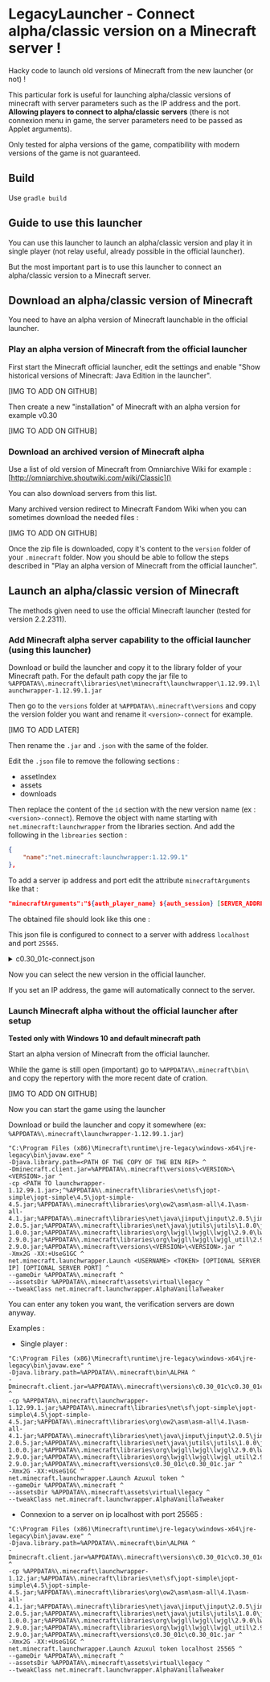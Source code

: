 # LegacyLauncher - Connect alpha/classic version on a Minecraft server !
Hacky code to launch old versions of Minecraft from the new launcher (or not) !

This particular fork is useful for launching alpha/classic versions of minecraft with server parameters such as the IP address and the port. <b>Allowing players to connect to alpha/classic servers</b> (there is not connexion menu in game, the server parameters need to be passed as Applet arguments).

Only tested for alpha versions of the game, compatibility with modern versions of the game is not guaranteed.

## Build

Use
`gradle build`

## Guide to use this launcher

You can use this launcher to launch an alpha/classic version and play it in single player (not relay useful, already possible in the official launcher).

But the most important part is to use this launcher to connect an alpha/classic version to a Minecraft server.

## Download an alpha/classic version of Minecraft
You need to have an alpha version of Minecraft launchable in the official launcher.

### Play an alpha version of Minecraft from the official launcher

First start the Minecraft official launcher, edit the settings and enable "Show historical versions of Minecraft: Java Edition in the launcher".

[IMG TO ADD ON GITHUB]

Then create a new "installation" of Minecraft with an alpha version for example v0.30

[IMG TO ADD ON GITHUB]


### Download an archived version of Minecraft alpha

Use a list of old version of Minecraft from Omniarchive Wiki for example :
[http://omniarchive.shoutwiki.com/wiki/Classic]()

You can also download servers from this list.

Many archived version redirect to Minecraft Fandom Wiki when you can sometimes download the needed files :

[IMG TO ADD ON GITHUB]

Once the zip file is downloaded, copy it's content to the `version` folder of your `.minecraft` folder.
Now you should be able to follow the steps described in "Play an alpha version of Minecraft from the official launcher".

## Launch an alpha/classic version of Minecraft

The methods given need to use the official Minecraft launcher (tested for version 2.2.2311).

### Add Minecraft alpha server capability to the official launcher (using this launcher)

Download or build the launcher and copy it to the library folder of your Minecraft path. For the default path copy the jar file to
`%APPDATA%\.minecraft\libraries\net\minecraft\launchwrapper\1.12.99.1\launchwrapper-1.12.99.1.jar`

Then go to the `versions` folder at `%APPDATA%\.minecraft\versions` and copy the version folder you want and rename it `<version>-connect` for example.

[IMG TO ADD LATER]

Then rename the `.jar` and `.json` with the same of the folder.

Edit the `.json` file to remove the following sections :
- assetIndex
- assets
- downloads

Then replace the content of the `id` section with the new version name (ex : `<version>-connect`).
Remove the object with name starting with `net.minecraft:launchwrapper` from the libraries section.
And add the following in the `librearies` section :
```json
{
    "name":"net.minecraft:launchwrapper:1.12.99.1"
},
```

To add a server ip address and port edit the attribute `minecraftArguments` like that :
```json
"minecraftArguments":"${auth_player_name} ${auth_session} [SERVER_ADDRESS] [SERVER_PORT] --gameDir ${game_directory} --assetsDir ${game_assets} --tweakClass net.minecraft.launchwrapper.AlphaVanillaTweaker"
```

The obtained file should look like this one :

This json file is configured to connect to a server with address `localhost` and port `25565`.

<details>
  <summary>c0.30_01c-connect.json</summary>


  ```json
  {
  "id":"c0.30_01c-connect",
  "libraries":[
    {
      "name":"net.minecraft:launchwrapper:1.12.99.1"
    },
    {
      "downloads":{
        "artifact":{
          "path":"net/sf/jopt-simple/jopt-simple/4.5/jopt-simple-4.5.jar",
          "sha1":"6065cc95c661255349c1d0756657be17c29a4fd3",
          "size":61311,
          "url":"https://libraries.minecraft.net/net/sf/jopt-simple/jopt-simple/4.5/jopt-simple-4.5.jar"
        }
      },
      "name":"net.sf.jopt-simple:jopt-simple:4.5"
    },
    {
      "downloads":{
        "artifact":{
          "path":"org/ow2/asm/asm-all/4.1/asm-all-4.1.jar",
          "sha1":"054986e962b88d8660ae4566475658469595ef58",
          "size":214592,
          "url":"https://libraries.minecraft.net/org/ow2/asm/asm-all/4.1/asm-all-4.1.jar"
        }
      },
      "name":"org.ow2.asm:asm-all:4.1"
    },
    {
      "downloads":{
        "artifact":{
          "path":"net/java/jinput/jinput/2.0.5/jinput-2.0.5.jar",
          "sha1":"39c7796b469a600f72380316f6b1f11db6c2c7c4",
          "size":208338,
          "url":"https://libraries.minecraft.net/net/java/jinput/jinput/2.0.5/jinput-2.0.5.jar"
        }
      },
      "name":"net.java.jinput:jinput:2.0.5"
    },
    {
      "downloads":{
        "artifact":{
          "path":"net/java/jutils/jutils/1.0.0/jutils-1.0.0.jar",
          "sha1":"e12fe1fda814bd348c1579329c86943d2cd3c6a6",
          "size":7508,
          "url":"https://libraries.minecraft.net/net/java/jutils/jutils/1.0.0/jutils-1.0.0.jar"
        }
      },
      "name":"net.java.jutils:jutils:1.0.0"
    },
    {
      "downloads":{
        "artifact":{
          "path":"org/lwjgl/lwjgl/lwjgl/2.9.0/lwjgl-2.9.0.jar",
          "sha1":"5654d06e61a1bba7ae1e7f5233e1106be64c91cd",
          "size":994633,
          "url":"https://libraries.minecraft.net/org/lwjgl/lwjgl/lwjgl/2.9.0/lwjgl-2.9.0.jar"
        }
      },
      "name":"org.lwjgl.lwjgl:lwjgl:2.9.0",
      "rules":[
        {
          "action":"allow"
        },
        {
          "action":"disallow",
          "os":{
            "name":"osx",
            "version":"^10\\.5\\.\\d$"
          }
        }
      ]
    },
    {
      "downloads":{
        "artifact":{
          "path":"org/lwjgl/lwjgl/lwjgl_util/2.9.0/lwjgl_util-2.9.0.jar",
          "sha1":"a778846b64008fc7f48ead2377f034e547991699",
          "size":173360,
          "url":"https://libraries.minecraft.net/org/lwjgl/lwjgl/lwjgl_util/2.9.0/lwjgl_util-2.9.0.jar"
        }
      },
      "name":"org.lwjgl.lwjgl:lwjgl_util:2.9.0",
      "rules":[
        {
          "action":"allow"
        },
        {
          "action":"disallow",
          "os":{
            "name":"osx",
            "version":"^10\\.5\\.\\d$"
          }
        }
      ]
    },
    {
      "downloads":{
        "classifiers":{
          "natives-linux":{
            "path":"org/lwjgl/lwjgl/lwjgl-platform/2.9.0/lwjgl-platform-2.9.0-natives-linux.jar",
            "sha1":"2ba5dcb11048147f1a74eff2deb192c001321f77",
            "size":569061,
            "url":"https://libraries.minecraft.net/org/lwjgl/lwjgl/lwjgl-platform/2.9.0/lwjgl-platform-2.9.0-natives-linux.jar"
          },
          "natives-osx":{
            "path":"org/lwjgl/lwjgl/lwjgl-platform/2.9.0/lwjgl-platform-2.9.0-natives-osx.jar",
            "sha1":"6621b382cb14cc409b041d8d72829156a87c31aa",
            "size":518924,
            "url":"https://libraries.minecraft.net/org/lwjgl/lwjgl/lwjgl-platform/2.9.0/lwjgl-platform-2.9.0-natives-osx.jar"
          },
          "natives-windows":{
            "path":"org/lwjgl/lwjgl/lwjgl-platform/2.9.0/lwjgl-platform-2.9.0-natives-windows.jar",
            "sha1":"3f11873dc8e84c854ec7c5a8fd2e869f8aaef764",
            "size":609967,
            "url":"https://libraries.minecraft.net/org/lwjgl/lwjgl/lwjgl-platform/2.9.0/lwjgl-platform-2.9.0-natives-windows.jar"
          }
        }
      },
      "extract":{
        "exclude":[
          "META-INF/"
        ]
      },
      "name":"org.lwjgl.lwjgl:lwjgl-platform:2.9.0",
      "natives":{
        "linux":"natives-linux",
        "osx":"natives-osx",
        "windows":"natives-windows"
      },
      "rules":[
        {
          "action":"allow"
        },
        {
          "action":"disallow",
          "os":{
            "name":"osx",
            "version":"^10\\.5\\.\\d$"
          }
        }
      ]
    },
    {
      "downloads":{
        "artifact":{
          "path":"org/lwjgl/lwjgl/lwjgl/2.9.1-nightly-20130708-debug3/lwjgl-2.9.1-nightly-20130708-debug3.jar",
          "sha1":"884511652c756fac16b37236f863f346bd1ea121",
          "size":996625,
          "url":"https://libraries.minecraft.net/org/lwjgl/lwjgl/lwjgl/2.9.1-nightly-20130708-debug3/lwjgl-2.9.1-nightly-20130708-debug3.jar"
        }
      },
      "name":"org.lwjgl.lwjgl:lwjgl:2.9.1-nightly-20130708-debug3",
      "rules":[
        {
          "action":"allow",
          "os":{
            "name":"osx",
            "version":"^10\\.5\\.\\d$"
          }
        }
      ]
    },
    {
      "downloads":{
        "artifact":{
          "path":"org/lwjgl/lwjgl/lwjgl_util/2.9.1-nightly-20130708-debug3/lwjgl_util-2.9.1-nightly-20130708-debug3.jar",
          "sha1":"fb693ba4e22a85432a32e8a048893dc7a92f42ac",
          "size":173338,
          "url":"https://libraries.minecraft.net/org/lwjgl/lwjgl/lwjgl_util/2.9.1-nightly-20130708-debug3/lwjgl_util-2.9.1-nightly-20130708-debug3.jar"
        }
      },
      "name":"org.lwjgl.lwjgl:lwjgl_util:2.9.1-nightly-20130708-debug3",
      "rules":[
        {
          "action":"allow",
          "os":{
            "name":"osx",
            "version":"^10\\.5\\.\\d$"
          }
        }
      ]
    },
    {
      "downloads":{
        "classifiers":{
          "natives-osx":{
            "path":"org/lwjgl/lwjgl/lwjgl-platform/2.9.1-nightly-20130708-debug3/lwjgl-platform-2.9.1-nightly-20130708-debug3-natives-osx.jar",
            "sha1":"a9b83ad85742cad09c3574a91b0423bac3f7a0f5",
            "size":458181,
            "url":"https://libraries.minecraft.net/org/lwjgl/lwjgl/lwjgl-platform/2.9.1-nightly-20130708-debug3/lwjgl-platform-2.9.1-nightly-20130708-debug3-natives-osx.jar"
          }
        }
      },
      "extract":{
        "exclude":[
          "META-INF/"
        ]
      },
      "name":"org.lwjgl.lwjgl:lwjgl-platform:2.9.1-nightly-20130708-debug3",
      "natives":{
        "linux":"natives-linux",
        "osx":"natives-osx",
        "windows":"natives-windows"
      },
      "rules":[
        {
          "action":"allow",
          "os":{
            "name":"osx",
            "version":"^10\\.5\\.\\d$"
          }
        }
      ]
    },
    {
      "downloads":{
        "classifiers":{
          "natives-linux":{
            "path":"net/java/jinput/jinput-platform/2.0.5/jinput-platform-2.0.5-natives-linux.jar",
            "sha1":"7ff832a6eb9ab6a767f1ade2b548092d0fa64795",
            "size":10362,
            "url":"https://libraries.minecraft.net/net/java/jinput/jinput-platform/2.0.5/jinput-platform-2.0.5-natives-linux.jar"
          },
          "natives-osx":{
            "path":"net/java/jinput/jinput-platform/2.0.5/jinput-platform-2.0.5-natives-osx.jar",
            "sha1":"53f9c919f34d2ca9de8c51fc4e1e8282029a9232",
            "size":12186,
            "url":"https://libraries.minecraft.net/net/java/jinput/jinput-platform/2.0.5/jinput-platform-2.0.5-natives-osx.jar"
          },
          "natives-windows":{
            "path":"net/java/jinput/jinput-platform/2.0.5/jinput-platform-2.0.5-natives-windows.jar",
            "sha1":"385ee093e01f587f30ee1c8a2ee7d408fd732e16",
            "size":155179,
            "url":"https://libraries.minecraft.net/net/java/jinput/jinput-platform/2.0.5/jinput-platform-2.0.5-natives-windows.jar"
          }
        }
      },
      "extract":{
        "exclude":[
          "META-INF/"
        ]
      },
      "name":"net.java.jinput:jinput-platform:2.0.5",
      "natives":{
        "linux":"natives-linux",
        "osx":"natives-osx",
        "windows":"natives-windows"
      }
    },
    {
      "downloads":{
        "classifiers":{
          "natives-linux":{
            "path":"net/java/jinput/jinput-platform/2.0.5/jinput-platform-2.0.5-natives-linux.jar",
            "sha1":"7ff832a6eb9ab6a767f1ade2b548092d0fa64795",
            "size":10362,
            "url":"https://libraries.minecraft.net/net/java/jinput/jinput-platform/2.0.5/jinput-platform-2.0.5-natives-linux.jar"
          },
          "natives-osx":{
            "path":"net/java/jinput/jinput-platform/2.0.5/jinput-platform-2.0.5-natives-osx.jar",
            "sha1":"53f9c919f34d2ca9de8c51fc4e1e8282029a9232",
            "size":12186,
            "url":"https://libraries.minecraft.net/net/java/jinput/jinput-platform/2.0.5/jinput-platform-2.0.5-natives-osx.jar"
          },
          "natives-windows":{
            "path":"net/java/jinput/jinput-platform/2.0.5/jinput-platform-2.0.5-natives-windows.jar",
            "sha1":"385ee093e01f587f30ee1c8a2ee7d408fd732e16",
            "size":155179,
            "url":"https://libraries.minecraft.net/net/java/jinput/jinput-platform/2.0.5/jinput-platform-2.0.5-natives-windows.jar"
          }
        }
      },
      "extract":{
        "exclude":[
          "META-INF/"
        ]
      },
      "name":"net.java.jinput:jinput-platform:2.0.5",
      "natives":{
        "linux":"natives-linux",
        "osx":"natives-osx",
        "windows":"natives-windows"
      }
    }
  ],
  "mainClass":"net.minecraft.launchwrapper.Launch",
  "minecraftArguments":"${auth_player_name} ${auth_session} --gameDir ${game_directory} --assetsDir ${game_assets} --tweakClass net.minecraft.launchwrapper.AlphaVanillaTweaker",
  "minimumLauncherVersion":7,
  "releaseTime":"2009-12-21T22:00:00+00:00",
  "time":"2009-12-21T22:00:00+00:00",
  "type":"old_alpha"
}
  ```

</details>

Now you can select the new version in the official launcher.

If you set an IP address, the game will automatically connect to the server.

### Launch Minecraft alpha without the official launcher after setup

<b>Tested only with Windows 10 and default minecraft path</b>

Start an alpha version of Minecraft from the official launcher.

While the game is still open (important) go to `%APPDATA%\.minecraft\bin\` and copy the repertory with the more recent date of cration.

[IMG TO ADD ON GITHUB]

Now you can start the game using the launcher

Download or build the launcher and copy it somewhere (ex: `%APPDATA%\.minecraft\launchwrapper-1.12.99.1.jar`)

```shell
"C:\Program Files (x86)\Minecraft\runtime\jre-legacy\windows-x64\jre-legacy\bin\javaw.exe" ^
-Djava.library.path=<PATH OF THE COPY OF THE BIN REP> ^
-Dminecraft.client.jar=%APPDATA%\.minecraft\versions\<VERSION>\<VERSION>.jar ^
-cp <PATH TO launchwrapper-1.12.99.1.jar>;^%APPDATA%\.minecraft\libraries\net\sf\jopt-simple\jopt-simple\4.5\jopt-simple-4.5.jar;%APPDATA%\.minecraft\libraries\org\ow2\asm\asm-all\4.1\asm-all-4.1.jar;%APPDATA%\.minecraft\libraries\net\java\jinput\jinput\2.0.5\jinput-2.0.5.jar;%APPDATA%\.minecraft\libraries\net\java\jutils\jutils\1.0.0\jutils-1.0.0.jar;%APPDATA%\.minecraft\libraries\org\lwjgl\lwjgl\lwjgl\2.9.0\lwjgl-2.9.0.jar;%APPDATA%\.minecraft\libraries\org\lwjgl\lwjgl\lwjgl_util\2.9.0\lwjgl_util-2.9.0.jar;%APPDATA%\.minecraft\versions\<VERSION>\<VERSION>.jar ^
-Xmx2G -XX:+UseG1GC ^
net.minecraft.launchwrapper.Launch <USERNAME> <TOKEN> [OPTIONAL SERVER IP] [OPTIONAL SERVER PORT] ^
--gameDir %APPDATA%\.minecraft ^
--assetsDir %APPDATA%\.minecraft\assets\virtual\legacy ^
--tweakClass net.minecraft.launchwrapper.AlphaVanillaTweaker
```

You can enter any token you want, the verification servers are down anyway.

Examples :

- Single player :

```shell
"C:\Program Files (x86)\Minecraft\runtime\jre-legacy\windows-x64\jre-legacy\bin\javaw.exe" ^
-Djava.library.path=%APPDATA%\.minecraft\bin\ALPHA ^
-Dminecraft.client.jar=%APPDATA%\.minecraft\versions\c0.30_01c\c0.30_01c.jar ^
-cp %APPDATA%\.minecraft\launchwrapper-1.12.99.1.jar;%APPDATA%\.minecraft\libraries\net\sf\jopt-simple\jopt-simple\4.5\jopt-simple-4.5.jar;%APPDATA%\.minecraft\libraries\org\ow2\asm\asm-all\4.1\asm-all-4.1.jar;%APPDATA%\.minecraft\libraries\net\java\jinput\jinput\2.0.5\jinput-2.0.5.jar;%APPDATA%\.minecraft\libraries\net\java\jutils\jutils\1.0.0\jutils-1.0.0.jar;%APPDATA%\.minecraft\libraries\org\lwjgl\lwjgl\lwjgl\2.9.0\lwjgl-2.9.0.jar;%APPDATA%\.minecraft\libraries\org\lwjgl\lwjgl\lwjgl_util\2.9.0\lwjgl_util-2.9.0.jar;%APPDATA%\.minecraft\versions\c0.30_01c\c0.30_01c.jar ^
-Xmx2G -XX:+UseG1GC ^
net.minecraft.launchwrapper.Launch Azuxul token ^
--gameDir %APPDATA%\.minecraft ^
--assetsDir %APPDATA%\.minecraft\assets\virtual\legacy ^
--tweakClass net.minecraft.launchwrapper.AlphaVanillaTweaker
```

- Connexion to a server on ip localhost with port 25565 :

```shell
"C:\Program Files (x86)\Minecraft\runtime\jre-legacy\windows-x64\jre-legacy\bin\javaw.exe" ^
-Djava.library.path=%APPDATA%\.minecraft\bin\ALPHA ^
-Dminecraft.client.jar=%APPDATA%\.minecraft\versions\c0.30_01c\c0.30_01c.jar ^
-cp %APPDATA%\.minecraft\launchwrapper-1.12.jar;%APPDATA%\.minecraft\libraries\net\sf\jopt-simple\jopt-simple\4.5\jopt-simple-4.5.jar;%APPDATA%\.minecraft\libraries\org\ow2\asm\asm-all\4.1\asm-all-4.1.jar;%APPDATA%\.minecraft\libraries\net\java\jinput\jinput\2.0.5\jinput-2.0.5.jar;%APPDATA%\.minecraft\libraries\net\java\jutils\jutils\1.0.0\jutils-1.0.0.jar;%APPDATA%\.minecraft\libraries\org\lwjgl\lwjgl\lwjgl\2.9.0\lwjgl-2.9.0.jar;%APPDATA%\.minecraft\libraries\org\lwjgl\lwjgl\lwjgl_util\2.9.0\lwjgl_util-2.9.0.jar;%APPDATA%\.minecraft\versions\c0.30_01c\c0.30_01c.jar ^
-Xmx2G -XX:+UseG1GC ^
net.minecraft.launchwrapper.Launch Azuxul token localhost 25565 ^
--gameDir %APPDATA%\.minecraft ^
--assetsDir %APPDATA%\.minecraft\assets\virtual\legacy ^
--tweakClass net.minecraft.launchwrapper.AlphaVanillaTweaker
```

